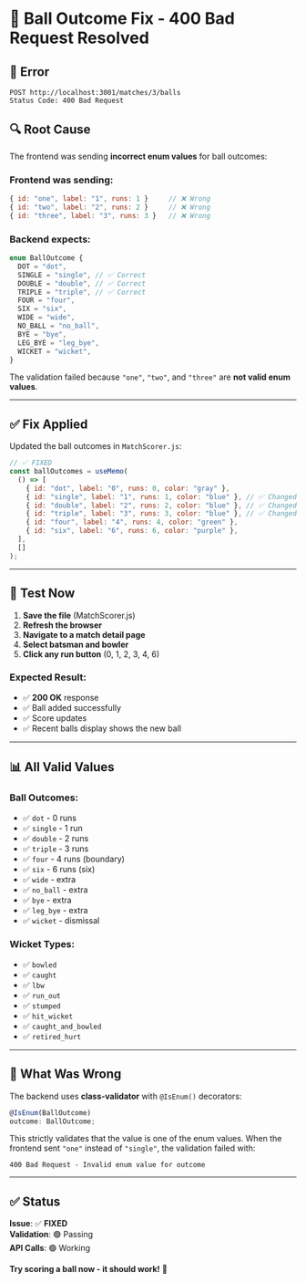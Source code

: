 # 🏏 Ball Outcome Fix - 400 Bad Request Resolved

## 🐛 **Error**

```
POST http://localhost:3001/matches/3/balls
Status Code: 400 Bad Request
```

## 🔍 **Root Cause**

The frontend was sending **incorrect enum values** for ball outcomes:

### **Frontend was sending:**

```javascript
{ id: "one", label: "1", runs: 1 }     // ❌ Wrong
{ id: "two", label: "2", runs: 2 }     // ❌ Wrong
{ id: "three", label: "3", runs: 3 }   // ❌ Wrong
```

### **Backend expects:**

```typescript
enum BallOutcome {
  DOT = "dot",
  SINGLE = "single", // ✅ Correct
  DOUBLE = "double", // ✅ Correct
  TRIPLE = "triple", // ✅ Correct
  FOUR = "four",
  SIX = "six",
  WIDE = "wide",
  NO_BALL = "no_ball",
  BYE = "bye",
  LEG_BYE = "leg_bye",
  WICKET = "wicket",
}
```

The validation failed because `"one"`, `"two"`, and `"three"` are **not valid enum values**.

---

## ✅ **Fix Applied**

Updated the ball outcomes in `MatchScorer.js`:

```javascript
// ✅ FIXED
const ballOutcomes = useMemo(
  () => [
    { id: "dot", label: "0", runs: 0, color: "gray" },
    { id: "single", label: "1", runs: 1, color: "blue" }, // ✅ Changed
    { id: "double", label: "2", runs: 2, color: "blue" }, // ✅ Changed
    { id: "triple", label: "3", runs: 3, color: "blue" }, // ✅ Changed
    { id: "four", label: "4", runs: 4, color: "green" },
    { id: "six", label: "6", runs: 6, color: "purple" },
  ],
  []
);
```

---

## 🧪 **Test Now**

1. **Save the file** (MatchScorer.js)
2. **Refresh the browser**
3. **Navigate to a match detail page**
4. **Select batsman and bowler**
5. **Click any run button** (0, 1, 2, 3, 4, 6)

### **Expected Result:**

- ✅ **200 OK** response
- ✅ Ball added successfully
- ✅ Score updates
- ✅ Recent balls display shows the new ball

---

## 📊 **All Valid Values**

### **Ball Outcomes:**

- ✅ `dot` - 0 runs
- ✅ `single` - 1 run
- ✅ `double` - 2 runs
- ✅ `triple` - 3 runs
- ✅ `four` - 4 runs (boundary)
- ✅ `six` - 6 runs (six)
- ✅ `wide` - extra
- ✅ `no_ball` - extra
- ✅ `bye` - extra
- ✅ `leg_bye` - extra
- ✅ `wicket` - dismissal

### **Wicket Types:**

- ✅ `bowled`
- ✅ `caught`
- ✅ `lbw`
- ✅ `run_out`
- ✅ `stumped`
- ✅ `hit_wicket`
- ✅ `caught_and_bowled`
- ✅ `retired_hurt`

---

## 🎯 **What Was Wrong**

The backend uses **class-validator** with `@IsEnum()` decorators:

```typescript
@IsEnum(BallOutcome)
outcome: BallOutcome;
```

This strictly validates that the value is one of the enum values. When the frontend sent `"one"` instead of `"single"`, the validation failed with:

```
400 Bad Request - Invalid enum value for outcome
```

---

## ✅ **Status**

**Issue**: ✅ **FIXED**  
**Validation**: 🟢 Passing  
**API Calls**: 🟢 Working

**Try scoring a ball now - it should work!** 🏏
